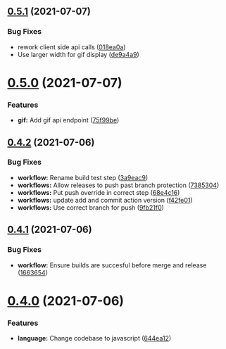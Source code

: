 ## [0.5.1](https://github.com/bsord/weatherdrop/compare/0.5.0...0.5.1) (2021-07-07)


### Bug Fixes

* rework client side api calls ([018ea0a](https://github.com/bsord/weatherdrop/commit/018ea0a326a0e6978ef915a838b7ddfeeaeb2464))
* Use larger width for gif display ([de9a4a9](https://github.com/bsord/weatherdrop/commit/de9a4a91fa0368238dd575ada7b08581f9ee8043))



# [0.5.0](https://github.com/bsord/weatherdrop/compare/0.4.2...0.5.0) (2021-07-07)


### Features

* **gif:** Add gif api endpoint ([75f99be](https://github.com/bsord/weatherdrop/commit/75f99bed5ca2730ff6652adca4ca9972f7192db1))



## [0.4.2](https://github.com/bsord/weatherdrop/compare/0.4.1...0.4.2) (2021-07-06)


### Bug Fixes

* **workflow:** Rename build test step ([3a9eac9](https://github.com/bsord/weatherdrop/commit/3a9eac988b3c0d4b17f7c36f12e36931b7162e13))
* **workflows:** Allow releases to push past branch protection ([7385304](https://github.com/bsord/weatherdrop/commit/7385304a294015e1ae785796e203a85b9eb4ee54))
* **workflows:** Put push override in correct step ([68e4c16](https://github.com/bsord/weatherdrop/commit/68e4c16c4c8c09216d0e36814f5059f339b94f1f))
* **workflows:** update add and commit action version ([f42fe01](https://github.com/bsord/weatherdrop/commit/f42fe01144cfb9ec7dbb24df6107e76a4e95b14a))
* **workflows:** Use correct branch for push ([9fb21f0](https://github.com/bsord/weatherdrop/commit/9fb21f0b48fe241da4912c057f5e5d086edf4e0e))



## [0.4.1](https://github.com/bsord/weatherdrop/compare/0.4.0...0.4.1) (2021-07-06)


### Bug Fixes

* **workflow:** Ensure builds are succesful before merge and release ([1663654](https://github.com/bsord/weatherdrop/commit/1663654d9e7c2c559d6c4e86fbfd47b9f66a1915))



# [0.4.0](https://github.com/bsord/weatherdrop/compare/0.3.1...0.4.0) (2021-07-06)


### Features

* **language:** Change codebase to javascript ([644ea12](https://github.com/bsord/weatherdrop/commit/644ea129ca617bae75863e92ac54b471be825855))



